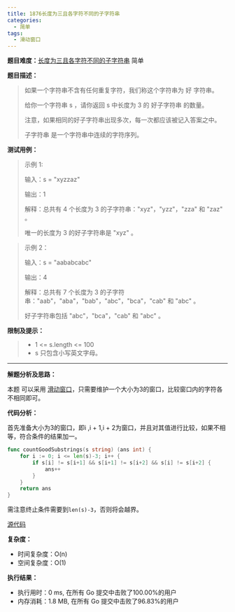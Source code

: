 ```yaml
---
title: 1876长度为三且各字符不同的子字符串
categories:
  - 简单
tags:
  - 滑动窗口
---
```


**题目难度：**[长度为三且各字符不同的子字符串](https://leetcode.cn/problems/substrings-of-size-three-with-distinct-characters/) 简单

**题目描述：**

> 如果一个字符串不含有任何重复字符，我们称这个字符串为 好 字符串。
>
> 给你一个字符串 s ，请你返回 s 中长度为 3 的 好子字符串 的数量。
>
> 注意，如果相同的好子字符串出现多次，每一次都应该被记入答案之中。
>
> 子字符串 是一个字符串中连续的字符序列。

**测试用例：**

> 示例 1:
>
> 输入：s = "xyzzaz"
> 
> 输出：1
> 
> 解释：总共有 4 个长度为 3 的子字符串："xyz"，"yzz"，"zza" 和 "zaz" 。
> 
> 唯一的长度为 3 的好子字符串是 "xyz" 。
 
> 示例 2：
>
> 
> 输入：s = "aababcabc"
> 
> 输出：4
> 
> 解释：总共有 7 个长度为 3 的子字符串："aab"，"aba"，"bab"，"abc"，"bca"，"cab" 和 "abc" 。
> 
> 好子字符串包括 "abc"，"bca"，"cab" 和 "abc" 。

**限制及提示：**
> - 1 <= s.length <= 100
> - s 只包含小写英文字母。

---
**解题分析及思路：**

本题 可以采用 [滑动窗口](../method/window.md)，只需要维护一个大小为3的窗口，比较窗口内的字符各不相同即可。


**代码分析：**

首先准备大小为3的窗口，即i ,i + 1,i + 2为窗口，并且对其值进行比较，如果不相等，符合条件的结果加一。
```go
func countGoodSubstrings(s string) (ans int) {
	for i := 0; i <= len(s)-3; i++ {
		if s[i] != s[i+1] && s[i+1] != s[i+2] && s[i] != s[i+2] {
			ans++
		}
	}
	return ans
}
```
需注意终止条件需要到`len(s)-3`，否则将会越界。


[源代码](https://github.com/lomtom/algorithm-go/blob/main/leetcode/1876长度为三且各字符不同的子字符串_test.go)

**复杂度：**
- 时间复杂度：O(n)
- 空间复杂度：O(1)

**执行结果：**

- 执行用时：0 ms, 在所有 Go 提交中击败了100.00%的用户
- 内存消耗：1.8 MB, 在所有 Go 提交中击败了96.83%的用户
